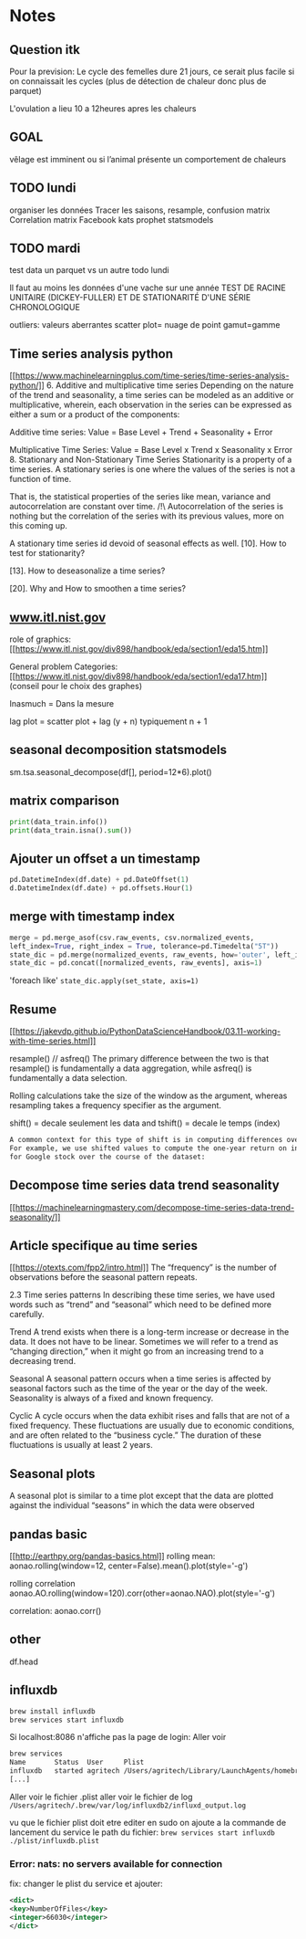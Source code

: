 # Notes

## Question itk

Pour la prevision:
Le cycle des femelles dure 21 jours,
ce serait plus facile si on connaissait les cycles
(plus de détection de chaleur donc plus de parquet)

L'ovulation a lieu 10 a 12heures apres les chaleurs

## GOAL

vêlage est imminent ou si l’animal présente un comportement de chaleurs

## TODO lundi

organiser les données
Tracer les saisons, resample, confusion matrix
Correlation matrix
Facebook kats prophet
statsmodels

## TODO mardi

test data un parquet vs un autre
todo lundi

Il faut au moins les données d'une vache sur une année
TEST DE RACINE UNITAIRE (DICKEY-FULLER) ET DE STATIONARITÉ D'UNE SÉRIE CHRONOLOGIQUE

outliers: valeurs aberrantes
scatter plot= nuage de point
gamut=gamme

## Time series analysis python

[[https://www.machinelearningplus.com/time-series/time-series-analysis-python/]]
6. Additive and multiplicative time series
Depending on the nature of the trend and seasonality,
a time series can be modeled as an additive or multiplicative, wherein,
each observation in the series can be expressed as either a sum or a product of the components:

Additive time series:
Value = Base Level + Trend + Seasonality + Error

Multiplicative Time Series:
Value = Base Level x Trend x Seasonality x Error
8. Stationary and Non-Stationary Time Series
Stationarity is a property of a time series.
A stationary series is one where the values of the series is not a function of time.

That is, the statistical properties of the series like mean,
variance and autocorrelation are constant over time.
/!\ Autocorrelation of the series is nothing but the correlation of the series
with its previous values, more on this coming up.

A stationary time series id devoid of seasonal effects as well.
[10]. How to test for stationarity?

[13]. How to deseasonalize a time series?

[20]. Why and How to smoothen a time series?

## www.itl.nist.gov

role of graphics: [[https://www.itl.nist.gov/div898/handbook/eda/section1/eda15.htm]]

General problem Categories: [[https://www.itl.nist.gov/div898/handbook/eda/section1/eda17.htm]]
(conseil pour le choix des graphes)

Inasmuch = Dans la mesure

lag plot = scatter plot + lag (y + n) typiquement n + 1

## seasonal decomposition statsmodels

sm.tsa.seasonal_decompose(df[], period=12*6).plot()

## matrix comparison

```python
print(data_train.info())
print(data_train.isna().sum())
```

## Ajouter un offset a un timestamp

```python
pd.DatetimeIndex(df.date) + pd.DateOffset(1)
d.DatetimeIndex(df.date) + pd.offsets.Hour(1)
```

## merge with timestamp index

```python
merge = pd.merge_asof(csv.raw_events, csv.normalized_events,
left_index=True, right_index = True, tolerance=pd.Timedelta("5T"))
state_dic = pd.merge(normalized_events, raw_events, how='outer', left_index=True, right_index=True)
state_dic = pd.concat([normalized_events, raw_events], axis=1)
```

'foreach like' `state_dic.apply(set_state, axis=1)`

## Resume

[[https://jakevdp.github.io/PythonDataScienceHandbook/03.11-working-with-time-series.html]]

resample() // asfreq()
The primary difference between the two is that resample() is fundamentally
a data aggregation,
while asfreq() is fundamentally a data selection.

Rolling calculations take the size of the window as the argument,
whereas resampling takes a frequency specifier as the argument.

shift() = decale seulement les data
and tshift() = decale le temps (index)

```txt
A common context for this type of shift is in computing differences over time.
For example, we use shifted values to compute the one-year return on investment
for Google stock over the course of the dataset:
```

## Decompose time series data trend seasonality

[[https://machinelearningmastery.com/decompose-time-series-data-trend-seasonality/]]

## Article specifique au time series

[[https://otexts.com/fpp2/intro.html]]
The “frequency” is the number of observations before the seasonal pattern repeats.

2.3 Time series patterns
In describing these time series, we have used words such as “trend” and “seasonal”
which need to be defined more carefully.

Trend
A trend exists when there is a long-term increase or decrease in the data.
It does not have to be linear. Sometimes we will refer to a trend as “changing direction,”
when it might go from an increasing trend to a decreasing trend.

Seasonal
A seasonal pattern occurs when a time series is affected by seasonal factors
such as the time of the year or the day of the week.
Seasonality is always of a fixed and known frequency.

Cyclic
A cycle occurs when the data exhibit rises and falls that are not of a fixed frequency.
These fluctuations are usually due to economic conditions, and are often related to the “business cycle.”
The duration of these fluctuations is usually at least 2 years.

## Seasonal plots

A seasonal plot is similar to a time plot except that the data are plotted
against the individual “seasons” in which the data were observed

## pandas basic

[[http://earthpy.org/pandas-basics.html]]
rolling mean:
aonao.rolling(window=12, center=False).mean().plot(style='-g')

rolling correlation
aonao.AO.rolling(window=120).corr(other=aonao.NAO).plot(style='-g')

correlation:
aonao.corr()

## other

df.head

## influxdb

```bash
brew install influxdb
brew services start influxdb
```

Si localhost:8086 n'affiche pas la page de login:
Aller voir

```bash
brew services
Name       Status  User     Plist
influxdb   started agritech /Users/agritech/Library/LaunchAgents/homebrew.mxcl.influxdb.plist
[...]
```

Aller voir le fichier .plist
aller voir le fichier de log `/Users/agritech/.brew/var/log/influxdb2/influxd_output.log`

vu que le fichier plist doit etre editer en sudo on ajoute
a la commande de lancement du service le path du fichier:
`brew services start influxdb ./plist/influxdb.plist`

### Error: nats: no servers available for connection

fix: changer le plist du service et ajouter:

```xml
<dict>
<key>NumberOfFiles</key>
<integer>66030</integer>
</dict>
```
